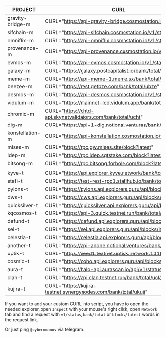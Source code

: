 **PROJECT** | **CURL** |
--- | --- |
gravity-bridge-m | CURL="https://api-gravity-bridge.cosmostation.io/v1/status" |
sifchain-m | CURL="https://api-sifchain.cosmostation.io/v1/status" |
omniflix-m | CURL="https://api-omniflix.cosmostation.io/v1/status" |
provenance-m | CURL="https://api-provenance.cosmostation.io/v1/status" |
evmos-m | CURL="https://api-evmos.cosmostation.io/v1/status" |
galaxy-m | CURL="https://galaxy.postcapitalist.io/bank/total/uglx" |
meme-m | CURL="https://api-meme-1.meme.sx/bank/total/umeme" |
beezee-m | CURL="https://rest.getbze.com/bank/total/ubze" |
desmos-m | CURL="https://api-desmos.cosmostation.io/v1/status" |
vidulum-m | CURL="https://mainnet-lcd.vidulum.app/bank/total/uvdl" |
chromic-m | CURL="https://chtd-api.skynetvalidators.com/bank/total/ucht" |
dig-m | CURL="https://api-1-dig.notional.ventures/bank/total/udig" |
konstellation-m | CURL="https://api-konstellation.cosmostation.io/v1/status" |
mises-m | CURL="https://rpc.gw.mises.site/block?latest" |
idep-m | CURL="https://rpc.idep.sgtstake.com/block?latest" |
bitsong-m | CURL="https://rpc.bitsong.forbole.com/block?latest" |
 | |
kyve-t | CURL="https://api.explorer.kyve.network/bank/total/tkyve" |
stafi-t | CURL="https://test-rest-rpc1.stafihub.io/bank/total/ufis" |
pylons-t | CURL="https://pylons.api.explorers.guru/api/blocks/latest" |
dws-t | CURL="https://dws.api.explorers.guru/api/blocks/latest" |
quicksilver-t | CURL="https://quicksilver.api.explorers.guru/api/blocks/latest" |
kqcosmos-t | CURL="https://api-3.quick.testnet.run/bank/total/uatom" |
defund-t | CURL="https://defund.api.explorers.guru/api/blocks/latest" |
sei-t | CURL="https://sei.api.explorers.guru/api/blocks/latest" |
celestia-t | CURL="https://celestia.api.explorers.guru/api/blocks/latest" |
another-t | CURL="https://api-anone.notional.ventures/bank/total/uan1" |
uptik-t | CURL="https://seed1.testnet.uptick.network:1318/bank/total" |
cosmic-t | CURL="https://coho.api.explorers.guru/api/blocks/latest" |
aura-t | CURL="https://halo-api.aurascan.io/api/v1/status" |
clan-t | CURL="https://api.clan.testnet.run/bank/total/uclan" |
kujira-t | CURL="https://kujira-testnet.synergynodes.com/bank/total/ukuji" |

If you want to add your custom CURL into script, you have to open the needed explorer, open `Inspect` with your mouse's right click, open `Network` tab and find a request with `v1/status`, `bank/total` or `blocks/latest` words in the request link. 

Or just ping `@cyberomanov` via telegram.
